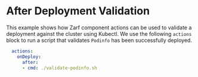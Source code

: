 # After Deployment Validation

This example shows how Zarf component actions can be used to validate a deployment against the cluster using Kubectl.
We use the following `actions` block to run a script that validates `Podinfo` has been
successfully deployed.

``` yaml
  actions:
    onDeploy:
      after:
      - cmd: ./validate-podinfo.sh
```
